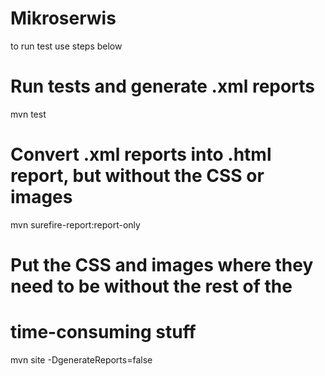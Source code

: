 # Mikroserwis

to run test use steps below 

# Run tests and generate .xml reports
mvn test

# Convert .xml reports into .html report, but without the CSS or images
mvn surefire-report:report-only

# Put the CSS and images where they need to be without the rest of the
# time-consuming stuff
mvn site -DgenerateReports=false
